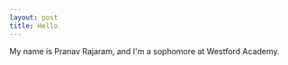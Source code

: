 ```yaml
---
layout: post
title: Hello
---
```


My name is Pranav Rajaram, and I'm a sophomore at Westford Academy.
